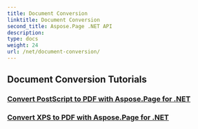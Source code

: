 ```yaml
---
title: Document Conversion
linktitle: Document Conversion
second_title: Aspose.Page .NET API
description: 
type: docs
weight: 24
url: /net/document-conversion/
---
```


## Document Conversion Tutorials
### [Convert PostScript to PDF with Aspose.Page for .NET](./convert-postscript-to-pdf/)
### [Convert XPS to PDF with Aspose.Page for .NET](./convert-xps-to-pdf/)